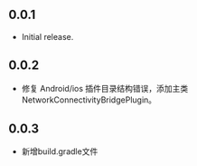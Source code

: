 ## 0.0.1

- Initial release.

## 0.0.2

- 修复 Android/ios 插件目录结构错误，添加主类 NetworkConnectivityBridgePlugin。

## 0.0.3
- 新增build.gradle文件
